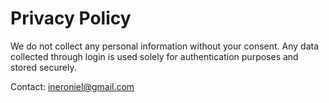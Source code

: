 # Privacy Policy

We do not collect any personal information without your consent. Any data collected through login is used solely for authentication purposes and stored securely.

Contact: ineroniel@gmail.com
